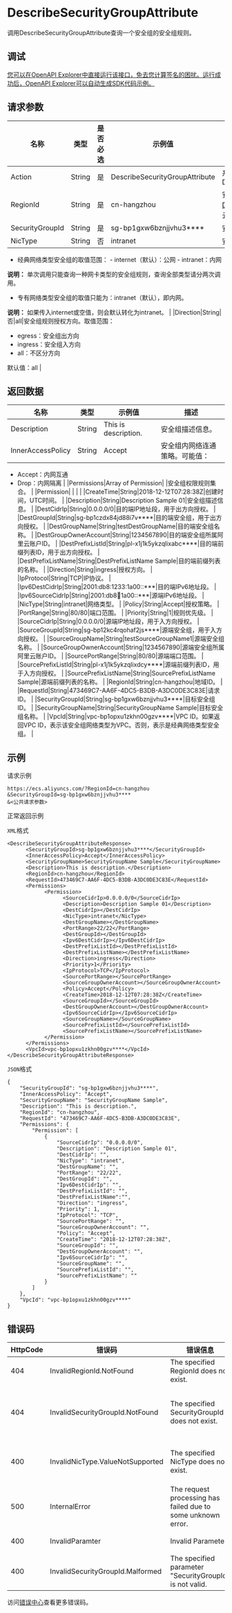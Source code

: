 # DescribeSecurityGroupAttribute

调用DescribeSecurityGroupAttribute查询一个安全组的安全组规则。

## 调试

[您可以在OpenAPI Explorer中直接运行该接口，免去您计算签名的困扰。运行成功后，OpenAPI Explorer可以自动生成SDK代码示例。](https://api.aliyun.com/#product=Ecs&api=DescribeSecurityGroupAttribute&type=RPC&version=2014-05-26)

## 请求参数

|名称|类型|是否必选|示例值|描述|
|--|--|----|---|--|
|Action|String|是|DescribeSecurityGroupAttribute|系统规定参数。取值：DescribeSecurityGroupAttribute |
|RegionId|String|是|cn-hangzhou|安全组所属地域ID。您可以调用[DescribeRegions](~~25609~~)查看最新的阿里云地域列表。 |
|SecurityGroupId|String|是|sg-bp1gxw6bznjjvhu3\*\*\*\*|安全组ID。 |
|NicType|String|否|intranet|安全组规则的网卡类型。

 -   经典网络类型安全组的取值范围：
    -   internet（默认）：公网
    -   intranet：内网

**说明：** 单次调用只能查询一种网卡类型的安全组规则，查询全部类型请分两次调用。

-   专有网络类型安全组的取值只能为：intranet（默认），即内网。

**说明：** 如果传入internet或空值，则会默认转化为intranet。 |
|Direction|String|否|all|安全组规则授权方向。取值范围：

 -   egress：安全组出方向
-   ingress：安全组入方向
-   all：不区分方向

 默认值：all |

## 返回数据

|名称|类型|示例值|描述|
|--|--|---|--|
|Description|String|This is description.|安全组描述信息。 |
|InnerAccessPolicy|String|Accept|安全组内网络连通策略。可能值：

 -   Accept：内网互通
-   Drop：内网隔离 |
|Permissions|Array of Permission| |安全组权限规则集合。 |
|Permission| | | |
|CreateTime|String|2018-12-12T07:28:38Z|创建时间，UTC时间。 |
|Description|String|Description Sample 01|安全组描述信息。 |
|DestCidrIp|String|0.0.0.0/0|目的端IP地址段，用于出方向授权。 |
|DestGroupId|String|sg-bp1czdx84jd88i7v\*\*\*\*|目的端安全组，用于出方向授权。 |
|DestGroupName|String|testDestGroupName|目的端安全组名称。 |
|DestGroupOwnerAccount|String|1234567890|目的端安全组所属阿里云账户ID。 |
|DestPrefixListId|String|pl-x1j1k5ykzqlixabc\*\*\*\*|目的端前缀列表ID，用于出方向授权。 |
|DestPrefixListName|String|DestPrefixListName Sample|目的端前缀列表的名称。 |
|Direction|String|ingress|授权方向。 |
|IpProtocol|String|TCP|IP协议。 |
|Ipv6DestCidrIp|String|2001:db8:1233:1a00::\*\*\*|目的端IPv6地址段。 |
|Ipv6SourceCidrIp|String|2001:db8:1234:1a00::\*\*\*|源端IPv6地址段。 |
|NicType|String|intranet|网络类型。 |
|Policy|String|Accept|授权策略。 |
|PortRange|String|80/80|端口范围。 |
|Priority|String|1|规则优先级。 |
|SourceCidrIp|String|0.0.0.0/0|源端IP地址段，用于入方向授权。 |
|SourceGroupId|String|sg-bp12kc4rqohaf2js\*\*\*\*|源端安全组，用于入方向授权。 |
|SourceGroupName|String|testSourceGroupName1|源端安全组名称。 |
|SourceGroupOwnerAccount|String|1234567890|源端安全组所属阿里云账户ID。 |
|SourcePortRange|String|80/80|源端端口范围。 |
|SourcePrefixListId|String|pl-x1j1k5ykzqlixdcy\*\*\*\*|源端前缀列表ID，用于入方向授权。 |
|SourcePrefixListName|String|SourcePrefixListName Sample|源端前缀列表的名称。 |
|RegionId|String|cn-hangzhou|地域ID。 |
|RequestId|String|473469C7-AA6F-4DC5-B3DB-A3DC0DE3C83E|请求ID。 |
|SecurityGroupId|String|sg-bp1gxw6bznjjvhu3\*\*\*\*|目标安全组ID。 |
|SecurityGroupName|String|SecurityGroupName Sample|目标安全组名称。 |
|VpcId|String|vpc-bp1opxu1zkhn00gzv\*\*\*\*|VPC ID。如果返回VPC ID，表示该安全组网络类型为VPC。否则，表示是经典网络类型安全组。 |

## 示例

请求示例

```
https://ecs.aliyuncs.com/?RegionId=cn-hangzhou
&SecurityGroupId=sg-bp1gxw6bznjjvhu3****
&<公共请求参数>
```

正常返回示例

`XML`格式

```
<DescribeSecurityGroupAttributeResponse>
      <SecurityGroupId>sg-bp1gxw6bznjjvhu3****</SecurityGroupId>
      <InnerAccessPolicy>Accept</InnerAccessPolicy>
      <SecurityGroupName>SecurityGroupName Sample</SecurityGroupName>
      <Description>This is description.</Description>
      <RegionId>cn-hangzhou</RegionId>
      <RequestId>473469C7-AA6F-4DC5-B3DB-A3DC0DE3C83E</RequestId>
      <Permissions>
            <Permission>
                  <SourceCidrIp>0.0.0.0/0</SourceCidrIp>
                  <Description>Description Sample 01</Description>
                  <DestCidrIp></DestCidrIp>
                  <NicType>intranet</NicType>
                  <DestGroupName></DestGroupName>
                  <PortRange>22/22</PortRange>
                  <DestGroupId></DestGroupId>
                  <Ipv6DestCidrIp></Ipv6DestCidrIp>
                  <DestPrefixListId></DestPrefixListId>
                  <DestPrefixListName></DestPrefixListName>
                  <Direction>ingress</Direction>
                  <Priority>1</Priority>
                  <IpProtocol>TCP</IpProtocol>
                  <SourcePortRange></SourcePortRange>
                  <SourceGroupOwnerAccount></SourceGroupOwnerAccount>
                  <Policy>Accept</Policy>
                  <CreateTime>2018-12-12T07:28:38Z</CreateTime>
                  <SourceGroupId></SourceGroupId>
                  <DestGroupOwnerAccount></DestGroupOwnerAccount>
                  <Ipv6SourceCidrIp></Ipv6SourceCidrIp>
                  <SourceGroupName></SourceGroupName>
                  <SourcePrefixListId></SourcePrefixListId>
                  <SourcePrefixListName></SourcePrefixListName>
            </Permission>
      </Permissions>
      <VpcId>vpc-bp1opxu1zkhn00gzv****</VpcId>
</DescribeSecurityGroupAttributeResponse>
```

`JSON`格式

```
{
    "SecurityGroupId": "sg-bp1gxw6bznjjvhu3****",
    "InnerAccessPolicy": "Accept",
    "SecurityGroupName": "SecurityGroupName Sample",
    "Description": "This is description.",
    "RegionId": "cn-hangzhou",
    "RequestId": "473469C7-AA6F-4DC5-B3DB-A3DC0DE3C83E",
    "Permissions": {
        "Permission": [
            {
                "SourceCidrIp": "0.0.0.0/0",
                "Description": "Description Sample 01",
                "DestCidrIp": "",
                "NicType": "intranet",
                "DestGroupName": "",
                "PortRange": "22/22",
                "DestGroupId": "",
                "Ipv6DestCidrIp": "",
				"DestPrefixListId": "",
				"DestPrefixListName":"",
                "Direction": "ingress",
                "Priority": 1,
                "IpProtocol": "TCP",
                "SourcePortRange": "",
                "SourceGroupOwnerAccount": "",
                "Policy": "Accept",
                "CreateTime": "2018-12-12T07:28:38Z",
                "SourceGroupId": "",
                "DestGroupOwnerAccount": "",
                "Ipv6SourceCidrIp": "",
                "SourceGroupName": "",
				"SourcePrefixListId": "",
				"SourcePrefixListName": ""
            }
        ]
    },
    "VpcId": "vpc-bp1opxu1zkhn00gzv****"
}
```

## 错误码

|HttpCode|错误码|错误信息|描述|
|--------|---|----|--|
|404|InvalidRegionId.NotFound|The specified RegionId does not exist.|指定的地域ID不存在。|
|404|InvalidSecurityGroupId.NotFound|The specified SecurityGroupId does not exist.|指定的安全组在该用户账号下不存在，请您检查安全组ID是否正确。|
|400|InvalidNicType.ValueNotSupported|The specified NicType does not exist.|指定的网络类型不存在，请您检查网络类型是否正确。|
|500|InternalError|The request processing has failed due to some unknown error.|内部错误，请重试。如果多次尝试失败，请提交工单。|
|400|InvalidParamter|Invalid Parameter|指定的参数不合法。|
|400|InvalidSecurityGroupId.Malformed|The specified parameter "SecurityGroupId" is not valid.|指定的参数SecurityGroupId无效。|

访问[错误中心](https://error-center.aliyun.com/status/product/Ecs)查看更多错误码。

